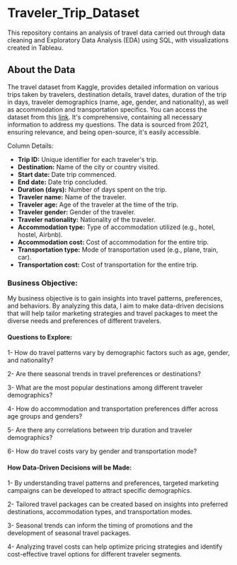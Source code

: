 # Traveler_Trip_Dataset
This repository contains an analysis of travel data carried out through data cleaning and Exploratory Data Analysis (EDA) using SQL, with visualizations created in Tableau.

## About the Data
The travel dataset from Kaggle, provides detailed information on various trips taken by travelers, destination details, travel dates, duration of the trip in days, traveler demographics (name, age, gender, and nationality), as well as accommodation and transportation specifics. You can access the dataset from this [link](https://www.kaggle.com/datasets/rkiattisak/traveler-trip-data/data). It's comprehensive, containing all necessary information to address my questions. The data is sourced from 2021, ensuring relevance, and being open-source, it's easily accessible.

Column Details:

+ **Trip ID:** Unique identifier for each traveler's trip.
+ **Destination:** Name of the city or country visited.
+ **Start date:** Date trip commenced.
+ **End date:** Date trip concluded.
+ **Duration (days):** Number of days spent on the trip.
+ **Traveler name:** Name of the traveler.
+ **Traveler age:** Age of the traveler at the time of the trip.
+ **Traveler gender:** Gender of the traveler.
+ **Traveler nationality:** Nationality of the traveler.
+ **Accommodation type:** Type of accommodation utilized (e.g., hotel, hostel, Airbnb).
+ **Accommodation cost:** Cost of accommodation for the entire trip.
+ **Transportation type:** Mode of transportation used (e.g., plane, train, car).
+ **Transportation cost:** Cost of transportation for the entire trip.

### Business Objective:
My business objective is to gain insights into travel patterns, preferences, and behaviors. By analyzing this data, I aim to make data-driven decisions that will help tailor marketing strategies and travel packages to meet the diverse needs and preferences of different travelers.

#### Questions to Explore:
1- How do travel patterns vary by demographic factors such as age, gender, and nationality?

2- Are there seasonal trends in travel preferences or destinations?

3- What are the most popular destinations among different traveler demographics?

4- How do accommodation and transportation preferences differ across age groups and genders?

5- Are there any correlations between trip duration and traveler demographics?

6- How do travel costs vary by gender and transportation mode?

#### How Data-Driven Decisions will be Made:
1- By understanding travel patterns and preferences, targeted marketing campaigns can be developed to attract specific demographics.

2- Tailored travel packages can be created based on insights into preferred destinations, accommodation types, and transportation modes.

3- Seasonal trends can inform the timing of promotions and the development of seasonal travel packages.

4- Analyzing travel costs can help optimize pricing strategies and identify cost-effective travel options for different traveler segments.
